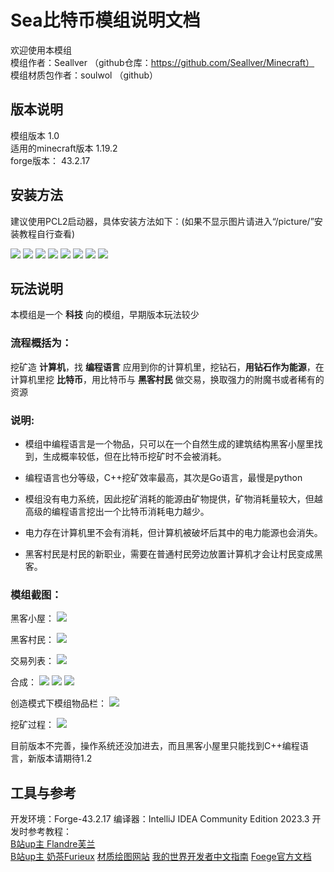 # Sea比特币模组说明文档

欢迎使用本模组    
模组作者：Seallver （github仓库：https://github.com/Seallver/Minecraft）  
模组材质包作者：soulwol （github）

## 版本说明

模组版本 1.0  
适用的minecraft版本 1.19.2   
forge版本： 43.2.17

## 安装方法

建议使用PCL2启动器，具体安装方法如下：(如果不显示图片请进入“/picture/”安装教程自行查看)

![](/picture/安装教程/PCL2-1.png)
![](/picture/安装教程/PCL2-2.png)
![](/picture/安装教程/PCL2-3.png)
![](/picture/安装教程/PCL2-4.png)
![](/picture/安装教程/PCL2-5.png)
![](/picture/安装教程/PCL2-6.png)
![](/picture/安装教程/PCL2-7.png)
![](/picture/安装教程/PCL2-8.png)

## 玩法说明

本模组是一个 __科技__ 向的模组，早期版本玩法较少  

### 流程概括为：

挖矿造 __计算机__，找 __编程语言__ 应用到你的计算机里，挖钻石，__用钻石作为能源__，在计算机里挖 __比特币__，用比特币与 __黑客村民__ 做交易，换取强力的附魔书或者稀有的资源

### 说明:

- 模组中编程语言是一个物品，只可以在一个自然生成的建筑结构黑客小屋里找到，生成概率较低，但在比特币挖矿时不会被消耗。

- 编程语言也分等级，C++挖矿效率最高，其次是Go语言，最慢是python

- 模组没有电力系统，因此挖矿消耗的能源由矿物提供，矿物消耗量较大，但越高级的编程语言挖出一个比特币消耗电力越少。

- 电力存在计算机里不会有消耗，但计算机被破坏后其中的电力能源也会消失。

- 黑客村民是村民的新职业，需要在普通村民旁边放置计算机才会让村民变成黑客。

### 模组截图：

黑客小屋：
![](/picture/模组截图/hackerhouse.png)

黑客村民：
![](/picture/模组截图/hacker.png)

交易列表：
![](/picture/模组截图/trade.png)

合成：
![](/picture/模组截图/chip.png)
![](/picture/模组截图/chips.png)
![](/picture/模组截图/computer.png)

创造模式下模组物品栏：
![](/picture/模组截图/Tab.png)

挖矿过程：
![](/picture/模组截图/DiggingBitCoin.png)

目前版本不完善，操作系统还没加进去，而且黑客小屋里只能找到C++编程语言，新版本请期待1.2

## 工具与参考

开发环境：Forge-43.2.17
编译器：IntelliJ IDEA Community Edition 2023.3
开发时参考教程：  
[B站up主 Flandre芙兰](https://space.bilibili.com/4550069)  
[B站up主 奶茶Furieux](https://space.bilibili.com/383290209)
[材质绘图网站](https://www.pixilart.com/)
[我的世界开发者中文指南](https://mouse0w0.github.io/MinecraftDeveloperGuide/)
[Foege官方文档](https://docs.minecraftforge.net/en/latest/)
